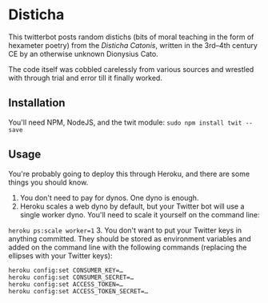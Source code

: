 # Disticha

This twitterbot posts random distichs (bits of moral teaching in the form of hexameter poetry) from the *Disticha Catonis*, written in the 3rd–4th century CE by an otherwise unknown Dionysius Cato.

The code itself was cobbled carelessly from various sources and wrestled with through trial and error till it finally worked.

## Installation

You'll need NPM, NodeJS, and the twit module:
```sudo npm install twit --save```

## Usage

You're probably going to deploy this through Heroku, and there are some things you should know.

1. You don't need to pay for dynos. One dyno is enough.
2. Heroku scales a web dyno by default, but your Twitter bot will use a single worker dyno. You'll need to scale it yourself on the command line:

```heroku ps:scale worker=1```
3. You don't want to put your Twitter keys in anything committed. They should be stored as environment variables and added on the command line with the following commands (replacing the ellipses with your Twitter keys):
```
heroku config:set CONSUMER_KEY=…
heroku config:set CONSUMER_SECRET=…
heroku config:set ACCESS_TOKEN=…
heroku config:set ACCESS_TOKEN_SECRET=…
```